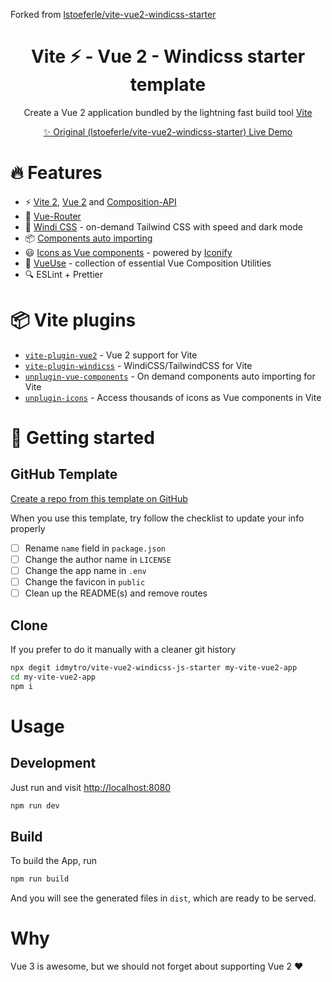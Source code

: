 Forked from [lstoeferle/vite-vue2-windicss-starter](https://github.com/lstoeferle/vite-vue2-windicss-starter)

<h1 align="center">Vite ⚡ - Vue 2 - Windicss starter template</h1>

<p align="center">
  Create a Vue 2 application bundled by the lightning fast build tool <a href="https://github.com/vitejs/vite">Vite</a>
</p>

<p align="center">
 <a href="https://vite-vue2-starter.netlify.app"> ✨ Original (lstoeferle/vite-vue2-windicss-starter) Live Demo</a>
</p>

# 🔥 Features

* ⚡️ [Vite 2](https://github.com/vitejs/vite), [Vue 2](https://github.com/vuejs/vue) and [Composition-API](https://github.com/vuejs/composition-api)
* 🚦 [Vue-Router](https://github.com/vuejs/vue-router)
* 🎨 [Windi CSS](https://github.com/windicss/vite-plugin-windicss) - on-demand Tailwind CSS with speed and dark mode
* 📦 [Components auto importing](https://github.com/antfu/unplugin-vue-components)
* 😃 [Icons as Vue components](https://github.com/antfu/unplugin-icons) - powered by [Iconify](https://github.com/iconify/iconify)
* 🧰 [VueUse](https://github.com/vueuse/vueuse) - collection of essential Vue Composition Utilities
* 🔍 ESLint + Prettier

# 📦 Vite plugins

* [`vite-plugin-vue2`](https://github.com/underfin/vite-plugin-vue2) -
  Vue 2 support for Vite
* [`vite-plugin-windicss`](https://github.com/windicss/vite-plugin-windicss) -
  WindiCSS/TailwindCSS for Vite
* [`unplugin-vue-components`](https://github.com/antfu/unplugin-vue-components) -
  On demand components auto importing for Vite
* [`unplugin-icons`](https://github.com/antfu/unplugin-icons) -
  Access thousands of icons as Vue components in Vite

# 🚀 Getting started

## GitHub Template

[Create a repo from this template on GitHub](https://github.com/idmytro/vite-vue2-windicss-js-starter/generate)

When you use this template, try follow the checklist to update your info properly

- [ ] Rename `name` field in `package.json`
- [ ] Change the author name in `LICENSE`
- [ ] Change the app name in `.env`
- [ ] Change the favicon in `public`
- [ ] Clean up the README(s) and remove routes

## Clone

If you prefer to do it manually with a cleaner git history

```bash
npx degit idmytro/vite-vue2-windicss-js-starter my-vite-vue2-app
cd my-vite-vue2-app
npm i
```

# Usage

## Development

Just run and visit [http://localhost:8080](http://localhost:8080)

```bash
npm run dev
```

## Build

To build the App, run

```bash
npm run build
```

And you will see the generated files in `dist`, which are ready to be served.

# Why

Vue 3 is awesome, but we should not forget about supporting Vue 2 ♥️
